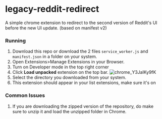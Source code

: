 # legacy-reddit-redirect
A simple chrome extension to redirect to the second version of Reddit's UI before the new UI update. (based on manifest v2)

### Running
1. Download this repo or download the 2 files `service_worker.js` and `manifest.json` in a folder on your system.
2. Open Extensions>Manage Extensions in your Browser.
3. Turn on Developer mode in the top right corner
4. Click **Load unpacked** extension on the top bar.
![chrome_Y3JaIKy9fK](https://github.com/CoolMasterB/legacy-reddit-redirect/assets/76643837/e0c7e6c9-ab3e-43f6-b5d9-5d548c21d0ed)
6. Select the directory you downloaded from your system.
7. This extension should appear in your list extensions, make sure it's on

### Common Issues
1. If you are downloading the zipped version of the repository, do make sure to unzip it and load the unzipped folder in Chrome.
